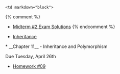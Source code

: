	<td markdown="block">
{% comment %}
* [Midterm #2 Exam Solutions](resources/handouts/midterm_2/midterm_2_solutions.pdf)
{% endcomment %}

* [Inheritance](slides/23/inheritance.html)
</td>
	<td markdown="block">
* __Chapter 11__ - Inheritance and Polymorphism
</td>
	<td markdown="block">

Due Tuesday, April 26th

* [Homework #09](assignments/hw09.html)

</td>

